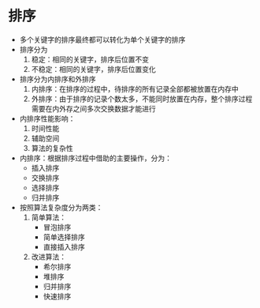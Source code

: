 # 排序
- 多个关键字的排序最终都可以转化为单个关键字的排序
- 排序分为
    1. 稳定：相同的关键字，排序后位置不变
    2. 不稳定：相同的关键字，排序后位置变化
- 排序分为内排序和外排序
    1. 内排序：在排序的过程中，待排序的所有记录全部都被放置在内存中
    2. 外排序：由于排序的记录个数太多，不能同时放置在内存，整个排序过程需要在内外存之间多次交换数据才能进行
- 内排序性能影响：
    1. 时间性能
    2. 辅助空间
    3. 算法的复杂性
- 内排序：根据排序过程中借助的主要操作，分为：
    - 插入排序
    - 交换排序
    - 选择排序
    - 归并排序
- 按照算法复杂度分为两类：
    1. 简单算法：
        - 冒泡排序
        - 简单选择排序
        - 直接插入排序
    2. 改进算法：
        - 希尔排序
        - 堆排序
        - 归并排序
        - 快速排序

